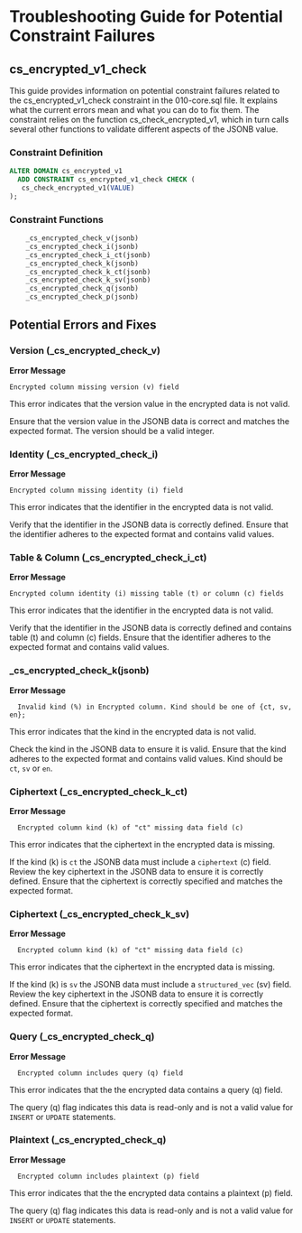 
# Troubleshooting Guide for Potential Constraint Failures



## cs_encrypted_v1_check

This guide provides information on potential constraint failures related to the cs_encrypted_v1_check constraint in the 010-core.sql file. It explains what the current errors mean and what you can do to fix them. The constraint relies on the function cs_check_encrypted_v1, which in turn calls several other functions to validate different aspects of the JSONB value.


### Constraint Definition

```sql
ALTER DOMAIN cs_encrypted_v1
  ADD CONSTRAINT cs_encrypted_v1_check CHECK (
   cs_check_encrypted_v1(VALUE)
);
```


### Constraint Functions

```sql
    _cs_encrypted_check_v(jsonb)
    _cs_encrypted_check_i(jsonb)
    _cs_encrypted_check_i_ct(jsonb)
    _cs_encrypted_check_k(jsonb)
    _cs_encrypted_check_k_ct(jsonb)
    _cs_encrypted_check_k_sv(jsonb)
    _cs_encrypted_check_q(jsonb)
    _cs_encrypted_check_p(jsonb)
```


## Potential Errors and Fixes

### Version (_cs_encrypted_check_v)

**Error Message**
```
Encrypted column missing version (v) field
```

This error indicates that the version value in the encrypted data is not valid.

Ensure that the version value in the JSONB data is correct and matches the expected format.
The version should be a valid integer.



### Identity (_cs_encrypted_check_i)

**Error Message**
```
Encrypted column missing identity (i) field
```

This error indicates that the identifier in the encrypted data is not valid.

Verify that the identifier in the JSONB data is correctly defined.
Ensure that the identifier adheres to the expected format and contains valid values.



### Table & Column (_cs_encrypted_check_i_ct)

**Error Message**
```
Encrypted column identity (i) missing table (t) or column (c) fields
```

This error indicates that the identifier in the encrypted data is not valid.

Verify that the identifier in the JSONB data is correctly defined and contains table (t) and column (c) fields.
Ensure that the identifier adheres to the expected format and contains valid values.



### _cs_encrypted_check_k(jsonb)

**Error Message**

```
  Invalid kind (%) in Encrypted column. Kind should be one of {ct, sv, en};
```

This error indicates that the kind in the encrypted data is not valid.

Check the kind in the JSONB data to ensure it is valid.
Ensure that the kind adheres to the expected format and contains valid values.
Kind should be `ct`, `sv` or `en`.


### Ciphertext (_cs_encrypted_check_k_ct)

**Error Message**
```
  Encrypted column kind (k) of "ct" missing data field (c)
```

This error indicates that the ciphertext in the encrypted data is missing.

If the kind (k) is `ct` the JSONB data must include a `ciphertext` (c) field.
Review the key ciphertext in the JSONB data to ensure it is correctly defined.
Ensure that the ciphertext is correctly specified and matches the expected format.




### Ciphertext (_cs_encrypted_check_k_sv)

**Error Message**
```
  Encrypted column kind (k) of "ct" missing data field (c)
```

This error indicates that the ciphertext in the encrypted data is missing.

If the kind (k) is `sv` the JSONB data must include a `structured_vec` (sv) field.
Review the key ciphertext in the JSONB data to ensure it is correctly defined.
Ensure that the ciphertext is correctly specified and matches the expected format.



### Query (_cs_encrypted_check_q)


**Error Message**
```
  Encrypted column includes query (q) field
```

This error indicates that the the encrypted data contains a query (q) field.

The query (q) flag indicates this data is read-only and is not a valid value for `INSERT` or `UPDATE` statements.


### Plaintext (_cs_encrypted_check_q)


**Error Message**
```
  Encrypted column includes plaintext (p) field
```

This error indicates that the the encrypted data contains a plaintext (p) field.

The query (q) flag indicates this data is read-only and is not a valid value for `INSERT` or `UPDATE` statements.


